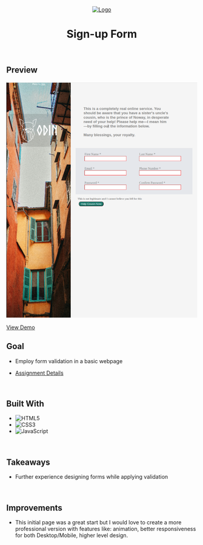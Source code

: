 <div align="center">
  <a href="https://0xabdulkhalid.github.io/basket-sign-up/">
    <img src="https://ccweb.imgix.net/https%3A%2F%2Fwww.classcentral.com%2Fimages%2Flogos%2Fproviders%2Fthe-odin-project-hz.png?auto=format&ixlib=php-4.1.0&s=feaa8845dc8a3dee609e492cdd0759d8" alt="Logo" width="150" height = "45">
  </a>

  <h1 align="center"><b>Sign-up Form</b></h1>
</div>

<br>

## Preview

<div align="center">
 <img src="./images/preview.png">
</div>

<a href="https://fubiknees.github.io/signUpForm/">View Demo</a>
<br>

## Goal

* Employ form validation in a basic webpage

* [Assignment Details](https://www.theodinproject.com/lessons/node-path-intermediate-html-and-css-sign-up-form)

<br>

## Built With

* ![HTML5](https://img.shields.io/badge/html5-%23E34F26.svg?style=for-the-badge&logo=html5&logoColor=white)   
* ![CSS3](https://img.shields.io/badge/css3-%231572B6.svg?style=for-the-badge&logo=css3&logoColor=white)   
* ![JavaScript](https://img.shields.io/badge/javascript-%23323330.svg?style=for-the-badge&logo=javascript&logoColor=%23F7DF1E)

<br>

## Takeaways

* Further experience designing forms while applying validation

<br>

## Improvements

* This initial page was a great start but I would love to create a more professional version with features like: animation, better responsiveness for both Desktop/Mobile, higher level design. 

